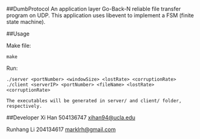 ##DumbProtocol
An application layer Go-Back-N reliable file transfer program on UDP.
This application uses libevent to implement a FSM (finite state machine).

##Usage

Make file:
    
    make

Run:

    ./server <portNumber> <windowSize> <lostRate> <corruptionRate>
    ./client <serverIP> <portNumber> <fileName> <lostRate> <corruptionRate>   

	The executables will be generated in server/ and client/ folder,
	respectively.

##Developer
Xi Han 504136747 <xihan94@ucla.edu>

Runhang Li 204134617 <marklrh@gmail.com>


